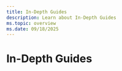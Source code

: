 ```yaml
---
title: In-Depth Guides
description: Learn about In-Depth Guides
ms.topic: overview
ms.date: 09/18/2025
---
```


# In-Depth Guides

